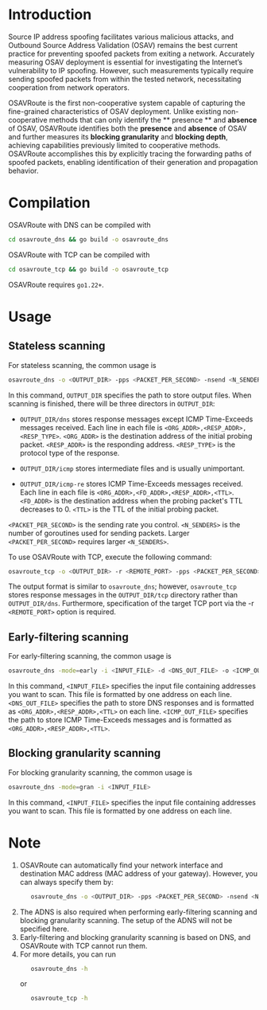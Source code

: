 # Introduction

Source IP address spoofing facilitates various malicious attacks, and Outbound Source Address Validation (OSAV) remains the best current practice for preventing spoofed packets from exiting a network. Accurately measuring OSAV deployment is essential for investigating the Internet’s vulnerability to IP spoofing. However, such measurements typically require sending spoofed packets from within the tested network, necessitating cooperation from network operators.

OSAVRoute is the first non-cooperative system capable of capturing the fine-grained characteristics of OSAV deployment. Unlike existing non-cooperative methods that can only identify the ** presence ** and **absence** of OSAV, OSAVRoute identifies both the **presence** and **absence** of OSAV and further measures its **blocking granularity** and **blocking depth**, achieving capabilities previously limited to cooperative methods. OSAVRoute accomplishes this by explicitly tracing the forwarding paths of spoofed packets, enabling identification of their generation and propagation behavior.

# Compilation
OSAVRoute with DNS can be compiled with
```bash
cd osavroute_dns && go build -o osavroute_dns
```
OSAVRoute with TCP can be compiled with
```bash
cd osavroute_tcp && go build -o osavroute_tcp
```
OSAVRoute requires `go1.22+`.

# Usage

## Stateless scanning
For stateless scanning, the common usage is
```bash
osavroute_dns -o <OUTPUT_DIR> -pps <PACKET_PER_SECOND> -nsend <N_SENDERS>
```
In this command, `OUTPUT_DIR` specifies the path to store output files. When scanning is finished, there will be three directors in `OUTPUT_DIR`:

- `OUTPUT_DIR/dns` stores response messages except ICMP Time-Exceeds messages received. Each line in each file is `<ORG_ADDR>,<RESP_ADDR>,<RESP_TYPE>`. `<ORG_ADDR>` is the destination address of the initial probing packet. `<RESP_ADDR>` is the responding address. `<RESP_TYPE>` is the protocol type of the response.

- `OUTPUT_DIR/icmp` stores intermediate files and is usually unimportant.

- `OUTPUT_DIR/icmp-re` stores ICMP Time-Exceeds messages received. Each line in each file is `<ORG_ADDR>,<FD_ADDR>,<RESP_ADDR>,<TTL>`. `<FD_ADDR>` is the destination address when the probing packet's TTL decreases to 0. `<TTL>` is the TTL of the initial probing packet.

`<PACKET_PER_SECOND>` is the sending rate you control. `<N_SENDERS>` is the number of goroutines used for sending packets. Larger `<PACKET_PER_SECOND>` requires larger `<N_SENDERS>`.

To use OSAVRoute with TCP, execute the following command:
```bash
osavroute_tcp -o <OUTPUT_DIR> -r <REMOTE_PORT> -pps <PACKET_PER_SECOND> -nsend <N_SENDERS>
```
The output format is similar to `osavroute_dns`; however, `osavroute_tcp` stores response messages in the `OUTPUT_DIR/tcp` directory rather than `OUTPUT_DIR/dns`. Furthermore, specification of the target TCP port via the -r `<REMOTE_PORT>` option is required.

## Early-filtering scanning
For early-filtering scanning, the common usage is

```bash
osavroute_dns -mode=early -i <INPUT_FILE> -d <DNS_OUT_FILE> -o <ICMP_OUT_FILE>
```

In this command, `<INPUT_FILE>` specifies the input file containing addresses you want to scan. This file is formatted by one address on each line. `<DNS_OUT_FILE>` specifies the path to store DNS responses and is formatted as `<ORG_ADDR>,<RESP_ADDR>,<TTL>` on each line. `<ICMP_OUT_FILE>` specifies the path to store ICMP Time-Exceeds messages and is formatted as `<ORG_ADDR>,<RESP_ADDR>,<TTL>`.

## Blocking granularity scanning
For blocking granularity scanning, the common usage is

```bash
osavroute_dns -mode=gran -i <INPUT_FILE>
```
In this command, `<INPUT_FILE>` specifies the input file containing addresses you want to scan. This file is formatted by one address on each line. 

# Note
1. OSAVRoute can automatically find your network interface and destination MAC address (MAC address of your gateway). However, you can always specify them by:
   ```bash
      osavroute_dns -o <OUTPUT_DIR> -pps <PACKET_PER_SECOND> -nsend <N_SENDERS> -iface <NETWORK_INTERFACE> -dmac <DEST_MAC>
   ```
2. The ADNS is also required when performing early-filtering scanning and blocking granularity scanning. The setup of the ADNS will not be specified here.
3. Early-filtering and blocking granularity scanning is based on DNS, and OSAVRoute with TCP cannot run them.
4. For more details, you can run
   ```bash
      osavroute_dns -h
   ```
   or
   ```bash
      osavroute_tcp -h
   ```